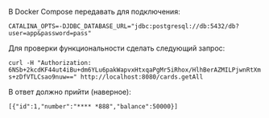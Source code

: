 В Docker Compose передавать для подключения:

`CATALINA_OPTS=-DJDBC_DATABASE_URL="jdbc:postgresql://db:5432/db?user=app&password=pass"`

Для проверки функциональности сделать следующий запрос:

`curl -H "Authorization: 6NSb+2kcdKF44ut4iBu+dm6YLu6pakWapvxHtxqaPgMr5iRhox/HlhBerAZMILPjwnRtXms+zDfVTLCsao9nuw==" http://localhost:8080/cards.getAll`

В ответ должно прийти (наверное):

`[{"id":1,"number":"**** *888","balance":50000}]`
